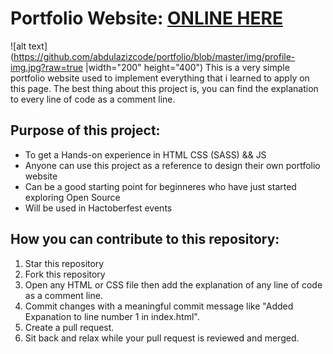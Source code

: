 # Portfolio Website: [ONLINE HERE](https://abdulazizcode.github.io/portfolio/)
![alt text](https://github.com/abdulazizcode/portfolio/blob/master/img/profile-img.jpg?raw=true |width="200" height="400")
This is a very simple portfolio website used to implement everything that i learned to apply on this page. The best thing
about this project is, you can find the explanation to every line of code as a comment line.


## Purpose of this project:
- To get a Hands-on experience in HTML CSS (SASS) && JS
- Anyone can use this project as a reference to design their own portfolio website
- Can be a good starting point for beginneres who have just started exploring Open Source 
- Will be used in Hactoberfest events

## How you can contribute to this repository:

1. Star this repository
2. Fork this repository
3. Open any HTML or CSS file then add the explanation of any line of code as a comment line.
4. Commit changes with a meaningful commit message like "Added Expanation to line number 1 in index.html". 
5. Create a pull request.
6. Sit back and relax while your pull request is reviewed and merged.
